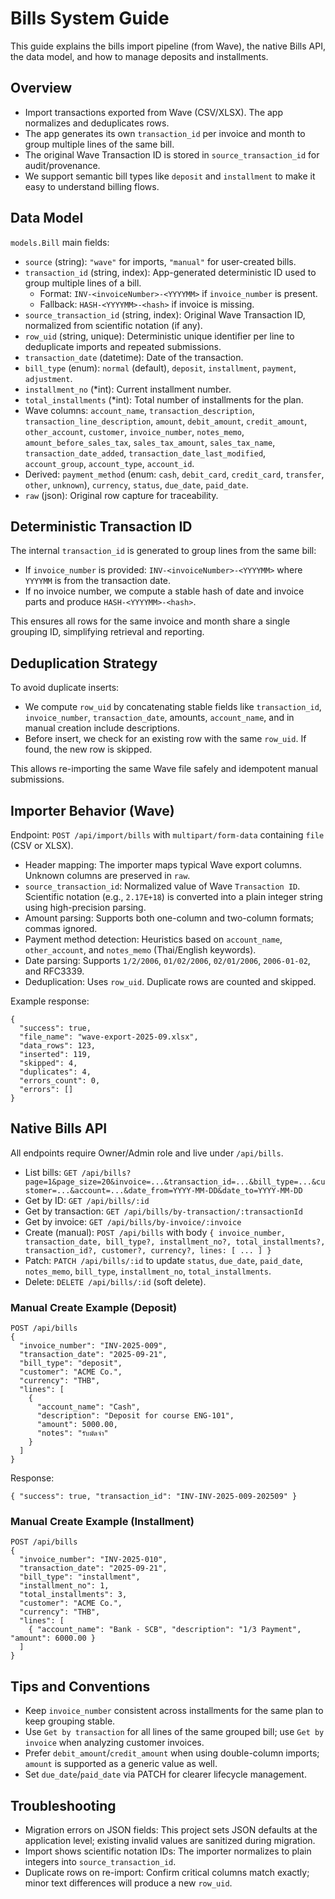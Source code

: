 # Bills System Guide

This guide explains the bills import pipeline (from Wave), the native Bills API, the data model, and how to manage deposits and installments.

## Overview
- Import transactions exported from Wave (CSV/XLSX). The app normalizes and deduplicates rows.
- The app generates its own `transaction_id` per invoice and month to group multiple lines of the same bill.
- The original Wave Transaction ID is stored in `source_transaction_id` for audit/provenance.
- We support semantic bill types like `deposit` and `installment` to make it easy to understand billing flows.

## Data Model

`models.Bill` main fields:
- `source` (string): `"wave"` for imports, `"manual"` for user-created bills.
- `transaction_id` (string, index): App-generated deterministic ID used to group multiple lines of a bill.
  - Format: `INV-<invoiceNumber>-<YYYYMM>` if `invoice_number` is present.
  - Fallback: `HASH-<YYYYMM>-<hash>` if invoice is missing.
- `source_transaction_id` (string, index): Original Wave Transaction ID, normalized from scientific notation (if any).
- `row_uid` (string, unique): Deterministic unique identifier per line to deduplicate imports and repeated submissions.
- `transaction_date` (datetime): Date of the transaction.
- `bill_type` (enum): `normal` (default), `deposit`, `installment`, `payment`, `adjustment`.
- `installment_no` (*int): Current installment number.
- `total_installments` (*int): Total number of installments for the plan.
- Wave columns: `account_name`, `transaction_description`, `transaction_line_description`, `amount`, `debit_amount`, `credit_amount`, `other_account`, `customer`, `invoice_number`, `notes_memo`, `amount_before_sales_tax`, `sales_tax_amount`, `sales_tax_name`, `transaction_date_added`, `transaction_date_last_modified`, `account_group`, `account_type`, `account_id`.
- Derived: `payment_method` (enum: `cash`, `debit_card`, `credit_card`, `transfer`, `other`, `unknown`), `currency`, `status`, `due_date`, `paid_date`.
- `raw` (json): Original row capture for traceability.

## Deterministic Transaction ID

The internal `transaction_id` is generated to group lines from the same bill:
- If `invoice_number` is provided: `INV-<invoiceNumber>-<YYYYMM>` where `YYYYMM` is from the transaction date.
- If no invoice number, we compute a stable hash of date and invoice parts and produce `HASH-<YYYYMM>-<hash>`.

This ensures all rows for the same invoice and month share a single grouping ID, simplifying retrieval and reporting.

## Deduplication Strategy

To avoid duplicate inserts:
- We compute `row_uid` by concatenating stable fields like `transaction_id`, `invoice_number`, `transaction_date`, amounts, `account_name`, and in manual creation include descriptions. 
- Before insert, we check for an existing row with the same `row_uid`. If found, the new row is skipped.

This allows re-importing the same Wave file safely and idempotent manual submissions.

## Importer Behavior (Wave)

Endpoint: `POST /api/import/bills` with `multipart/form-data` containing `file` (CSV or XLSX).

- Header mapping: The importer maps typical Wave export columns. Unknown columns are preserved in `raw`.
- `source_transaction_id`: Normalized value of Wave `Transaction ID`. Scientific notation (e.g., `2.17E+18`) is converted into a plain integer string using high-precision parsing.
- Amount parsing: Supports both one-column and two-column formats; commas ignored.
- Payment method detection: Heuristics based on `account_name`, `other_account`, and `notes_memo` (Thai/English keywords).
- Date parsing: Supports `1/2/2006`, `01/02/2006`, `02/01/2006`, `2006-01-02`, and RFC3339.
- Deduplication: Uses `row_uid`. Duplicate rows are counted and skipped.

Example response:
```
{
  "success": true,
  "file_name": "wave-export-2025-09.xlsx",
  "data_rows": 123,
  "inserted": 119,
  "skipped": 4,
  "duplicates": 4,
  "errors_count": 0,
  "errors": []
}
```

## Native Bills API

All endpoints require Owner/Admin role and live under `/api/bills`.

- List bills: `GET /api/bills?page=1&page_size=20&invoice=...&transaction_id=...&bill_type=...&customer=...&account=...&date_from=YYYY-MM-DD&date_to=YYYY-MM-DD`
- Get by ID: `GET /api/bills/:id`
- Get by transaction: `GET /api/bills/by-transaction/:transactionId`
- Get by invoice: `GET /api/bills/by-invoice/:invoice`
- Create (manual): `POST /api/bills` with body `{ invoice_number, transaction_date, bill_type?, installment_no?, total_installments?, transaction_id?, customer?, currency?, lines: [ ... ] }`
- Patch: `PATCH /api/bills/:id` to update `status`, `due_date`, `paid_date`, `notes_memo`, `bill_type`, `installment_no`, `total_installments`.
- Delete: `DELETE /api/bills/:id` (soft delete).

### Manual Create Example (Deposit)
```
POST /api/bills
{
  "invoice_number": "INV-2025-009",
  "transaction_date": "2025-09-21",
  "bill_type": "deposit",
  "customer": "ACME Co.",
  "currency": "THB",
  "lines": [
    {
      "account_name": "Cash",
      "description": "Deposit for course ENG-101",
      "amount": 5000.00,
      "notes": "รับมัดจำ"
    }
  ]
}
```
Response:
```
{ "success": true, "transaction_id": "INV-INV-2025-009-202509" }
```

### Manual Create Example (Installment)
```
POST /api/bills
{
  "invoice_number": "INV-2025-010",
  "transaction_date": "2025-09-21",
  "bill_type": "installment",
  "installment_no": 1,
  "total_installments": 3,
  "customer": "ACME Co.",
  "currency": "THB",
  "lines": [
    { "account_name": "Bank - SCB", "description": "1/3 Payment", "amount": 6000.00 }
  ]
}
```

## Tips and Conventions
- Keep `invoice_number` consistent across installments for the same plan to keep grouping stable.
- Use `Get by transaction` for all lines of the same grouped bill; use `Get by invoice` when analyzing customer invoices.
- Prefer `debit_amount`/`credit_amount` when using double-column imports; `amount` is supported as a generic value as well.
- Set `due_date`/`paid_date` via PATCH for clearer lifecycle management.

## Troubleshooting
- Migration errors on JSON fields: This project sets JSON defaults at the application level; existing invalid values are sanitized during migration.
- Import shows scientific notation IDs: The importer normalizes to plain integers into `source_transaction_id`.
- Duplicate rows on re-import: Confirm critical columns match exactly; minor text differences will produce a new `row_uid`.
